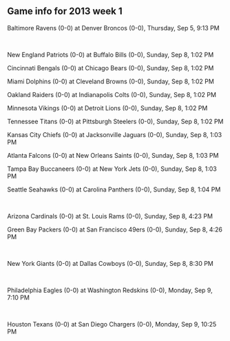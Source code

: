 ## Game info for 2013 week 1
Baltimore Ravens (0-0) at Denver Broncos (0-0), Thursday, Sep 5, 9:13 PM


<br/>

New England Patriots (0-0) at Buffalo Bills (0-0), Sunday, Sep 8, 1:02 PM

Cincinnati Bengals (0-0) at Chicago Bears (0-0), Sunday, Sep 8, 1:02 PM

Miami Dolphins (0-0) at Cleveland Browns (0-0), Sunday, Sep 8, 1:02 PM

Oakland Raiders (0-0) at Indianapolis Colts (0-0), Sunday, Sep 8, 1:02 PM

Minnesota Vikings (0-0) at Detroit Lions (0-0), Sunday, Sep 8, 1:02 PM

Tennessee Titans (0-0) at Pittsburgh Steelers (0-0), Sunday, Sep 8, 1:02 PM

Kansas City Chiefs (0-0) at Jacksonville Jaguars (0-0), Sunday, Sep 8, 1:03 PM

Atlanta Falcons (0-0) at New Orleans Saints (0-0), Sunday, Sep 8, 1:03 PM

Tampa Bay Buccaneers (0-0) at New York Jets (0-0), Sunday, Sep 8, 1:03 PM

Seattle Seahawks (0-0) at Carolina Panthers (0-0), Sunday, Sep 8, 1:04 PM


<br/>

Arizona Cardinals (0-0) at St. Louis Rams (0-0), Sunday, Sep 8, 4:23 PM

Green Bay Packers (0-0) at San Francisco 49ers (0-0), Sunday, Sep 8, 4:26 PM


<br/>

New York Giants (0-0) at Dallas Cowboys (0-0), Sunday, Sep 8, 8:30 PM


<br/>

Philadelphia Eagles (0-0) at Washington Redskins (0-0), Monday, Sep 9, 7:10 PM


<br/>

Houston Texans (0-0) at San Diego Chargers (0-0), Monday, Sep 9, 10:25 PM

